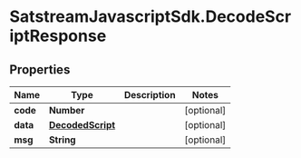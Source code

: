 # SatstreamJavascriptSdk.DecodeScriptResponse

## Properties
Name | Type | Description | Notes
------------ | ------------- | ------------- | -------------
**code** | **Number** |  | [optional] 
**data** | [**DecodedScript**](DecodedScript.md) |  | [optional] 
**msg** | **String** |  | [optional] 
